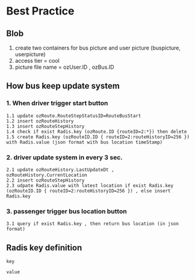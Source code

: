 # Best Practice

## Blob
1. create two containers for bus picture and user picture (buspicture, userpicture)
2. access tier = cool
3. picture file name = ozUser.ID , ozBus.ID

## How bus keep update system

### 1. When driver trigger start button
    1.1 update ozRoute.RouteStepStatusID=RouteBusStart
    1.2 insert ozRouteHistory
    1.3 insert ozRouteStepHistory
    1.4 check if exist Radis.key (ozRoute.ID {routeID=2:*}) then delete
    1.5 create Radis.key (ozRouteID.ID { routeID=2:routeHistoryID=256 }) with Radis.value (json format with bus location timeStamp)

### 2. driver update system in every 3 sec.
    2.1 update ozRouteHistory.LastUpdateDt , ozRouteHistory.CurrentLocation
    2.2 insert ozRouteStepHistory
    2.3 udpate Radis.value with latest location if exist Radis.key (ozRouteID.ID { routeID=2:routeHistoryID=256 }) , else insert Radis.key

### 3. passenger trigger bus location button
    3.1 query if exist Radis.key , then return bus location (in json format)

## Radis key definition
 `key` <Badge text="routeID=123:routeHistoryID=789" type="tip" vertical="middle"/>
 
 `value` <Badge text="json format included timestamp, bus location,  userRoute records" type="tip" vertical="middle"/>